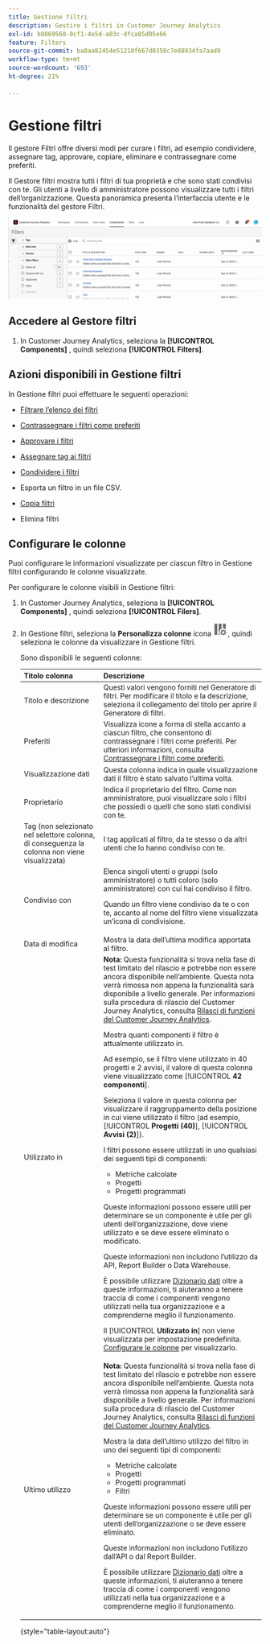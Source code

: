 ```yaml
---
title: Gestione filtri
description: Gestire i filtri in Customer Journey Analytics
exl-id: b8869560-0cf1-4e5d-a03c-dfca85d05e66
feature: Filters
source-git-commit: ba8aa82454e51218f667d0358c7e88934fa7aad9
workflow-type: tm+mt
source-wordcount: '693'
ht-degree: 21%

---
```


# Gestione filtri

Il gestore Filtri offre diversi modi per curare i filtri, ad esempio condividere, assegnare tag, approvare, copiare, eliminare e contrassegnare come preferiti.

Il Gestore filtri mostra tutti i filtri di tua proprietà e che sono stati condivisi con te. Gli utenti a livello di amministratore possono visualizzare tutti i filtri dell’organizzazione. Questa panoramica presenta l’interfaccia utente e le funzionalità del gestore Filtri.

![](assets/filter-manager-ui.png)

## Accedere al Gestore filtri

1. In Customer Journey Analytics, seleziona la **[!UICONTROL Components]** , quindi seleziona **[!UICONTROL Filters]**.

## Azioni disponibili in Gestione filtri

In Gestione filtri puoi effettuare le seguenti operazioni:

* [Filtrare l’elenco dei filtri](/help/components/filters/filters-filter.md)

* [Contrassegnare i filtri come preferiti](/help/components/filters/filters-favorite.md)

* [Approvare i filtri](/help/components/filters/filters-approve.md)

* [Assegnare tag ai filtri](/help/components/filters/filters-tag.md)

* [Condividere i filtri](/help/components/filters/filters-share.md)

* Esporta un filtro in un file CSV.

* [Copia filtri](/help/components/filters/filters-copy.md)

* Elimina filtri

## Configurare le colonne

Puoi configurare le informazioni visualizzate per ciascun filtro in Gestione filtri configurando le colonne visualizzate.

Per configurare le colonne visibili in Gestione filtri:

1. In Customer Journey Analytics, seleziona la **[!UICONTROL Components]** , quindi seleziona **[!UICONTROL Filers]**.

1. In Gestione filtri, seleziona la **Personalizza colonne** icona ![Icona Personalizza colonne](assets/customize-columns-icon.png), quindi seleziona le colonne da visualizzare in Gestione filtri.

   Sono disponibili le seguenti colonne:

   | Titolo colonna | Descrizione |
   |---|---|
   | Titolo e descrizione | Questi valori vengono forniti nel Generatore di filtri. Per modificare il titolo e la descrizione, seleziona il collegamento del titolo per aprire il Generatore di filtri. |
   | Preferiti | Visualizza icone a forma di stella accanto a ciascun filtro, che consentono di contrassegnare i filtri come preferiti. Per ulteriori informazioni, consulta [Contrassegnare i filtri come preferiti](/help/components/filters/filters-favorite.md). |
   | Visualizzazione dati | Questa colonna indica in quale visualizzazione dati il filtro è stato salvato l’ultima volta. |
   | Proprietario | Indica il proprietario del filtro. Come non amministratore, puoi visualizzare solo i filtri che possiedi o quelli che sono stati condivisi con te. |
   | Tag (non selezionato nel selettore colonna, di conseguenza la colonna non viene visualizzata) | I tag applicati al filtro, da te stesso o da altri utenti che lo hanno condiviso con te. |
   | Condiviso con | Elenca singoli utenti o gruppi (solo amministratore) o tutti coloro (solo amministratore) con cui hai condiviso il filtro. <p>Quando un filtro viene condiviso da te o con te, accanto al nome del filtro viene visualizzata un’icona di condivisione.</p> |
   | Data di modifica | Mostra la data dell’ultima modifica apportata al filtro. |
   | Utilizzato in | **Nota:** Questa funzionalità si trova nella fase di test limitato del rilascio e potrebbe non essere ancora disponibile nell’ambiente. Questa nota verrà rimossa non appena la funzionalità sarà disponibile a livello generale. Per informazioni sulla procedura di rilascio del Customer Journey Analytics, consulta [Rilasci di funzioni del Customer Journey Analytics](/help/release-notes/releases.md).<p>Mostra quanti componenti il filtro è attualmente utilizzato in. <p>Ad esempio, se il filtro viene utilizzato in 40 progetti e 2 avvisi, il valore di questa colonna viene visualizzato come [!UICONTROL **42 componenti**].</p> <p>Seleziona il valore in questa colonna per visualizzare il raggruppamento della posizione in cui viene utilizzato il filtro (ad esempio, [!UICONTROL **Progetti (40)**], [!UICONTROL **Avvisi (2)**]).</p><p>I filtri possono essere utilizzati in uno qualsiasi dei seguenti tipi di componenti:</p> <ul><li>Metriche calcolate</li><li>Progetti</li><li>Progetti programmati</li></ul><p>Queste informazioni possono essere utili per determinare se un componente è utile per gli utenti dell’organizzazione, dove viene utilizzato e se deve essere eliminato o modificato.</p><p>Queste informazioni non includono l’utilizzo da API, Report Builder o Data Warehouse.</p><p>È possibile utilizzare [Dizionario dati](/help/components/data-dictionary/data-dictionary-overview.md) oltre a queste informazioni, ti aiuteranno a tenere traccia di come i componenti vengono utilizzati nella tua organizzazione e a comprenderne meglio il funzionamento.</p><p>Il [!UICONTROL **Utilizzato in**] non viene visualizzata per impostazione predefinita. [Configurare le colonne](#configure-columns) per visualizzarlo.</p> |
   | Ultimo utilizzo | **Nota:** Questa funzionalità si trova nella fase di test limitato del rilascio e potrebbe non essere ancora disponibile nell’ambiente. Questa nota verrà rimossa non appena la funzionalità sarà disponibile a livello generale. Per informazioni sulla procedura di rilascio del Customer Journey Analytics, consulta [Rilasci di funzioni del Customer Journey Analytics](/help/release-notes/releases.md).<p>Mostra la data dell’ultimo utilizzo del filtro in uno dei seguenti tipi di componenti:</p> <ul><li>Metriche calcolate</li><li>Progetti</li><li>Progetti programmati</li><li>Filtri</li></ul> <p>Queste informazioni possono essere utili per determinare se un componente è utile per gli utenti dell’organizzazione o se deve essere eliminato.</p><p>Queste informazioni non includono l’utilizzo dall’API o dal Report Builder.</p><p>È possibile utilizzare [Dizionario dati](/help/components/data-dictionary/data-dictionary-overview.md) oltre a queste informazioni, ti aiuteranno a tenere traccia di come i componenti vengono utilizzati nella tua organizzazione e a comprenderne meglio il funzionamento. |

   {style="table-layout:auto"}
